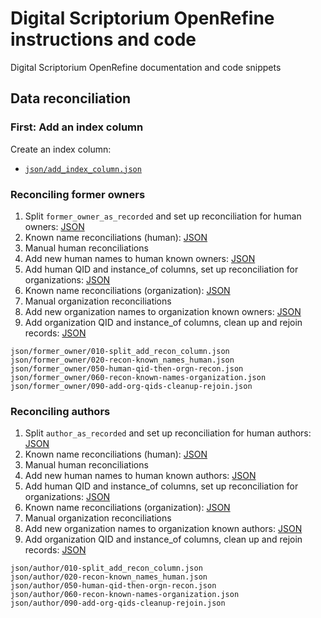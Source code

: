 # Digital Scriptorium OpenRefine instructions and code

Digital Scriptorium OpenRefine documentation and code snippets

## Data reconciliation

### First: Add an index column

Create an index column:

- [`json/add_index_column.json`][add_index_column]

[add_index_column]:   json/add_index_column.json    "Add index column"

### Reconciling former owners

1. Split `former_owner_as_recorded` and set up reconciliation for human owners:     [JSON][fo_split_owner]
2. Known name reconciliations (human):                                              [JSON][fo_known_names_human]
3. Manual human reconciliations
4. Add new human names to human known owners:                                       [JSON][fo_known_names_human]
5. Add human QID and instance_of columns, set up reconciliation for organizations:  [JSON][fo_add_human_qids]
6. Known name reconciliations (organization):                                       [JSON][fo_known_names_orgn]
7. Manual organization reconciliations
8. Add new organization names to organization known owners:                         [JSON][fo_known_names_orgn]
9. Add organization QID and instance_of columns, clean up and rejoin records:       [JSON][fo_orgn_qids_merge_cleanup]

[fo_split_owner]:              json/former_owner/010-split_add_recon_column.json
[fo_known_names_human]:        json/former_owner/020-recon-known_names_human.json
[fo_add_human_qids]:           json/former_owner/050-human-qid-then-orgn-recon.json
[fo_known_names_orgn]:         json/former_owner/060-recon-known-names-organization.json
[fo_orgn_qids_merge_cleanup]:  json/former_owner/090-add-org-qids-cleanup-rejoin.json

```
json/former_owner/010-split_add_recon_column.json
json/former_owner/020-recon-known_names_human.json
json/former_owner/050-human-qid-then-orgn-recon.json
json/former_owner/060-recon-known-names-organization.json
json/former_owner/090-add-org-qids-cleanup-rejoin.json
```

### Reconciling authors

1. Split `author_as_recorded` and set up reconciliation for human authors:          [JSON][author_split_owner]
2. Known name reconciliations (human):                                              [JSON][author_known_names_human]
3. Manual human reconciliations
4. Add new human names to human known authors:                                      [JSON][author_known_names_human]
5. Add human QID and instance_of columns, set up reconciliation for organizations:  [JSON][author_add_human_qids]
6. Known name reconciliations (organization):                                       [JSON][author_known_names_orgn]
7. Manual organization reconciliations
8. Add new organization names to organization known authors:                        [JSON][author_known_names_orgn]
9. Add organization QID and instance_of columns, clean up and rejoin records:       [JSON][author_orgn_qids_merge_cleanup]

[author_split_owner]:              json/author/010-split_add_recon_column.json
[author_known_names_human]:        json/author/020-recon-known_names_human.json
[author_add_human_qids]:           json/author/050-human-qid-then-orgn-recon.json
[author_known_names_orgn]:         json/author/060-recon-known-names-organization.json
[author_orgn_qids_merge_cleanup]:  json/author/090-add-org-qids-cleanup-rejoin.json

```
json/author/010-split_add_recon_column.json
json/author/020-recon-known_names_human.json
json/author/050-human-qid-then-orgn-recon.json
json/author/060-recon-known-names-organization.json
json/author/090-add-org-qids-cleanup-rejoin.json
```
